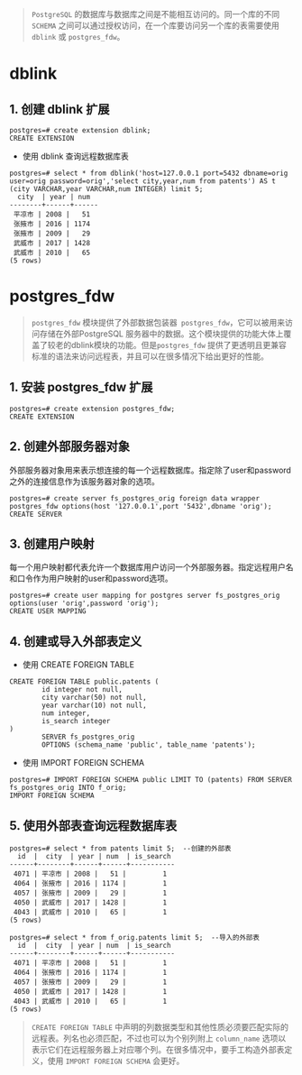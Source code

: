 > `PostgreSQL` 的数据库与数据库之间是不能相互访问的。同一个库的不同 `SCHEMA` 之间可以通过授权访问，在一个库要访问另一个库的表需要使用 `dblink` 或 `postgres_fdw`。

# dblink

## 1. 创建 dblink 扩展

```
postgres=# create extension dblink;
CREATE EXTENSION
```

- 使用 dblink 查询远程数据库表

```
postgres=# select * from dblink('host=127.0.0.1 port=5432 dbname=orig user=orig password=orig','select city,year,num from patents') AS t (city VARCHAR,year VARCHAR,num INTEGER) limit 5;
  city  | year | num
--------+------+------
 平凉市 | 2008 |   51
 张掖市 | 2016 | 1174
 张掖市 | 2009 |   29
 武威市 | 2017 | 1428
 武威市 | 2010 |   65
(5 rows)
```

# postgres_fdw

> `postgres_fdw` 模块提供了外部数据包装器` postgres_fdw`，它可以被用来访问存储在外部PostgreSQL 服务器中的数据。这个模块提供的功能大体上覆盖了较老的dblink模块的功能。但是`postgres_fdw` 提供了更透明且更兼容标准的语法来访问远程表，并且可以在很多情况下给出更好的性能。

## 1. 安装 postgres_fdw 扩展

```
postgres=# create extension postgres_fdw;
CREATE EXTENSION
```
## 2. 创建外部服务器对象

外部服务器对象用来表示想连接的每一个远程数据库。指定除了user和password之外的连接信息作为该服务器对象的选项。


```
postgres=# create server fs_postgres_orig foreign data wrapper postgres_fdw options(host '127.0.0.1',port '5432',dbname 'orig');
CREATE SERVER
```

## 3. 创建用户映射

每一个用户映射都代表允许一个数据库用户访问一个外部服务器。指定远程用户名和口令作为用户映射的user和password选项。

```
postgres=# create user mapping for postgres server fs_postgres_orig options(user 'orig',password 'orig');
CREATE USER MAPPING
```

## 4. 创建或导入外部表定义

- 使用 CREATE FOREIGN TABLE

```
CREATE FOREIGN TABLE public.patents (
		id integer not null,
		city varchar(50) not null,
		year varchar(10) not null,
		num integer,
		is_search integer
)
        SERVER fs_postgres_orig
        OPTIONS (schema_name 'public', table_name 'patents');
```

- 使用 IMPORT FOREIGN SCHEMA

```
postgres=# IMPORT FOREIGN SCHEMA public LIMIT TO (patents) FROM SERVER fs_postgres_orig INTO f_orig;
IMPORT FOREIGN SCHEMA
```


## 5. 使用外部表查询远程数据库表

```
postgres=# select * from patents limit 5;  --创建的外部表
  id  |  city  | year | num  | is_search
------+--------+------+------+-----------
 4071 | 平凉市 | 2008 |   51 |         1
 4064 | 张掖市 | 2016 | 1174 |         1
 4057 | 张掖市 | 2009 |   29 |         1
 4050 | 武威市 | 2017 | 1428 |         1
 4043 | 武威市 | 2010 |   65 |         1
(5 rows)
```

```
postgres=# select * from f_orig.patents limit 5;  --导入的外部表
  id  |  city  | year | num  | is_search
------+--------+------+------+-----------
 4071 | 平凉市 | 2008 |   51 |         1
 4064 | 张掖市 | 2016 | 1174 |         1
 4057 | 张掖市 | 2009 |   29 |         1
 4050 | 武威市 | 2017 | 1428 |         1
 4043 | 武威市 | 2010 |   65 |         1
(5 rows)
```

> `CREATE FOREIGN TABLE` 中声明的列数据类型和其他性质必须要匹配实际的远程表。列名也必须匹配，不过也可以为个别列附上 `column_name` 选项以表示它们在远程服务器上对应哪个列。在很多情况中，要手工构造外部表定义，使用 `IMPORT FOREIGN SCHEMA` 会更好。
